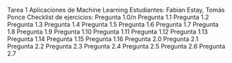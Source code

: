 Tarea 1 Aplicaciones de Machine Learning
Estudiantes: Fabian Estay, Tomás Ponce
Checklist de ejercicios:
Pregunta 1.0/n
Pregunta 1.1
Pregunta 1.2
Pregunta 1.3
Pregunta 1.4
Pregunta 1.5
Pregunta 1.6
Pregunta 1.7
Pregunta 1.8
Pregunta 1.9
Pregunta 1.10
Pregunta 1.11
Pregunta 1.12
Pregunta 1.13
Pregunta 1.14
Pregunta 1.15
Pregunta 1.16
Pregunta 2.0
Pregunta 2.1
Pregunta 2.2
Pregunta 2.3
Pregunta 2.4
Pregunta 2.5
Pregunta 2.6
Pregunta 2.7
